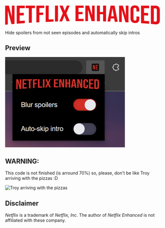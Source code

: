 ![Netflix Enhanced Logo](/img/logo/SVG/NetflixEnhanced_Logo_Logo_Sin-Fondo@SVG.svg)

Hide spoilers from not seen episodes and automatically skip intros

## Preview
![Preview of the extension](img/docs/preview.png)

## WARNING:
This code is not finished (is arround 70%) so, please, don't be like Troy arriving with the pizzas :D

![Troy arriving with the pizzas](img/docs/troy.gif)

## Disclaimer
_Netflix_ is a trademark of _Netflix, Inc_. The author of _Netflix Enhanced_ is not affiliated with these company.
